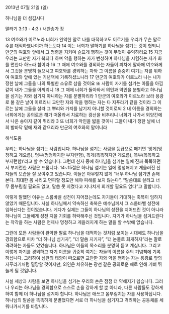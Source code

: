 2013년 07월 21일 (일)

하나님을 더 섬깁시다



말라기 3:13 - 4:3 / 새찬송가  장


13 여호와가 이르노라 너희가 완악한 말로 나를 대적하고도 이르기를 우리가 무슨 말로 주를 대적하였나이까 하는도다
14 이는 너희가 말하기를 하나님을 섬기는 것이 헛되니 만군의 여호와 앞에서 그 명령을 지키며 슬프게 행하는 것이 무엇이 유익하리요
15 지금 우리는 교만한 자가 복되다 하며 악을 행하는 자가 번성하며 하나님을 시험하는 자가 화를 면한다 하노라 함이라
16 그 때에 여호와를 경외하는 자들이 피차에 말하매 여호와께서 그것을 분명히 들으시고 여호와를 경외하는 자와 그 이름을 존중히 여기는 자를 위하여 여호와 앞에 있는 기념책에 기록하셨느니라
17 만군의 여호와가 이르노라 나는 내가 정한 날에 그들을 나의 특별한 소유로 삼을 것이요 또 사람이 자기를 섬기는 아들을 아낌 같이 내가 그들을 아끼리니
18 그 때에 너희가 돌아와서 의인과 악인을 분별하고 하나님을 섬기는 자와 섬기지 아니하는 자를 분별하리라
1 만군의 여호와가 이르노라 보라 용광로 불 같은 날이 이르리니 교만한 자와 악을 행하는 자는 다 지푸라기 같을 것이라 그 이르는 날에 그들을 살라 그 뿌리와 가지를 남기지 아니할 것이로되
2 내 이름을 경외하는 너희에게는 공의로운 해가 떠올라서 치료하는 광선을 비추리니 너희가 나가서 외양간에서 나온 송아지 같이 뛰리라
3 또 너희가 악인을 밟을 것이니 그들이 내가 정한 날에 너희 발바닥 밑에 재와 같으리라 만군의 여호와의 말이니라

해석도움





우리는 하나님을 섬기는 사람입니다. 하나님을 섬기는 사람을 등급으로 매기면 ‘멍게(멍청하고 게으름), 멍부(멍청하지만 부지런함), 똑게(똑똑하지만 게으름), 똑부(똑똑하고 부지런함)’라고 할 수 있습니다. 그런데 신자 중에 하나님을 섬기는 일에 진짜 똑똑하면서 부지런한 사람은 드뭅니다. 14~15절은 하나님 섬기는 일에 멍청해지고 게을러진 신자들의 모습을 잘 보여주고 있습니다. 이들은 아무렇지 않게 “너무 하나님 섬기면 손해 본다. 최대한 몸 사리고 면피할 정도만 해야 피해를 보지 않는다”, “말씀대로 살려고 너무 몸부림칠 필요도 없고, 말씀 못 지켰다고 지나치게 회개할 필요도 없다”고 말합니다.

이렇게 말했던 이유는 스룹바벨 성전이 지어졌는데도 자기들이 기대하는 축복이 임하지 않았기 때문입니다. 사실 하나님께서 약속하신 축복은 예수님께서 그 스룹바벨 성전에 임하신다는 것이었습니다. 게다가 실제는 그들이 하나님의 성전을 지어드린 것이 아니라 하나님이 그들에게 성전 지을 기회를 허락해주신 것입니다. 자기가 하나님을 섬겨드린다는 착각을 하는 사람은 언제나 멍청하고 게을러지게 하는 말을 할 수밖에 없습니다.  

그런데 모든 사람들이 완악한 말로 하나님을 대적하는 것처럼 보이는 시대에도 하나님을 경외함으로 피차 “더 하나님 섬기자”, “더 말씀 지키자”, “더 눈물로 회개하자”라는 말로 격려하는 자들도 있었습니다. 하나님은 이들의 목소리를 분명히 듣고 계십니다. 그리고 이렇게 자기를 경외하고 자기 이름을 귀중히 여기는 자들의 이름을 주의 기념책에 기록하십니다. 그리하여 심판의 태양이 떠오르면 교만한 자와 악을 행하는 자는 용광로 앞의 지푸라기처럼 멸망할 것이지만, 의인은 치유하는 광선 같은 공의로운 해로 인해 기뻐 뛰놀게 될 것입니다.

사실 세상과 사람을 보면 하나님을 섬기는 우리의 손은 점점 더 약해지기 쉽습니다. 그러나 우리는 하나님을 경외함으로 스스로 손을 강하게 할 뿐 아니라, 다른 사람들도 강하게 하여 함께 더 하나님을 섬겨야 합니다. 하나님은 애쓰고 몸부림치는 자를 사용하십니다. 하나님의 말씀을 똑똑하게 분별했다면 서로 더 하나님을 섬기자고 격려하는 공동체를 세워나가시기를 바랍니다.
